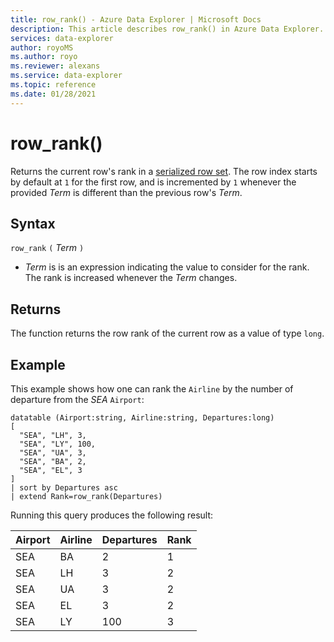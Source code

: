 ```yaml
---
title: row_rank() - Azure Data Explorer | Microsoft Docs
description: This article describes row_rank() in Azure Data Explorer.
services: data-explorer
author: royoMS
ms.author: royo
ms.reviewer: alexans
ms.service: data-explorer
ms.topic: reference
ms.date: 01/28/2021
---
```

# row_rank()

Returns the current row's rank in a [serialized row set](./windowsfunctions.md#serialized-row-set).
The row index starts by default at `1` for the first row, and is incremented by `1` whenever the provided *Term* is different than the previous row's *Term*.

## Syntax

`row_rank` `(` *Term* `)`

* *Term* is is an expression indicating the value to consider for the rank. The rank is increased whenever the *Term* changes.
  
## Returns

The function returns the row rank of the current row as a value of type `long`.

## Example

This example shows how one can rank the `Airline` by the number of departure from the *SEA* `Airport`:

```kusto
datatable (Airport:string, Airline:string, Departures:long)
[
  "SEA", "LH", 3,
  "SEA", "LY", 100,
  "SEA", "UA", 3,
  "SEA", "BA", 2,
  "SEA", "EL", 3
]
| sort by Departures asc
| extend Rank=row_rank(Departures)
```

Running this query produces the following result:

Airport  | Airline  | Departures  | Rank
---------|----------|-------------|------
SEA      | BA       | 2           | 1
SEA      | LH       | 3           | 2
SEA      | UA       | 3           | 2
SEA      | EL       | 3           | 2
SEA      | LY       | 100         | 3
